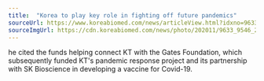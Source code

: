 ```yaml
---
title:  "Korea to play key role in fighting off future pandemics"
sourceUrl: https://www.koreabiomed.com/news/articleView.html?idxno=9633
sourceImgUrl: https://cdn.koreabiomed.com/news/photo/202011/9633_9546_2419.jpg
---
```

he cited the funds helping connect KT with the Gates Foundation, which subsequently funded KT's pandemic response project and its partnership with SK Bioscience in developing a vaccine for Covid-19.
